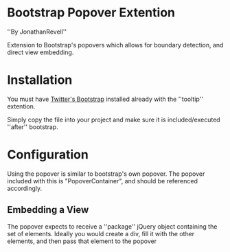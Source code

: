 Bootstrap Popover Extention
===========================
''By JonathanRevell''

Extension to Bootstrap's popovers which allows for boundary detection, and direct view embedding.

Installation
=============

You must have [Twitter's Bootstrap](http://twitter.github.com/bootstrap/) installed already with the ''tooltip'' extention.

Simply copy the file into your project and make sure it is included/executed ''after'' bootstrap.


Configuration
=============

Using the popover is similar to bootstrap's own popover. The popover included with this is "PopoverContainer", and should be referenced accordingly.


Embedding a View
----------------

The popover expects to receive a ''package'' jQuery object containing the set of elements. Ideally you would create a div, fill it with the other elements, and then pass that element to the popover
